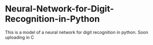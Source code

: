 # Neural-Network-for-Digit-Recognition-in-Python
This is a model of a neural network for digit recognition in python. Soon uploading in C

